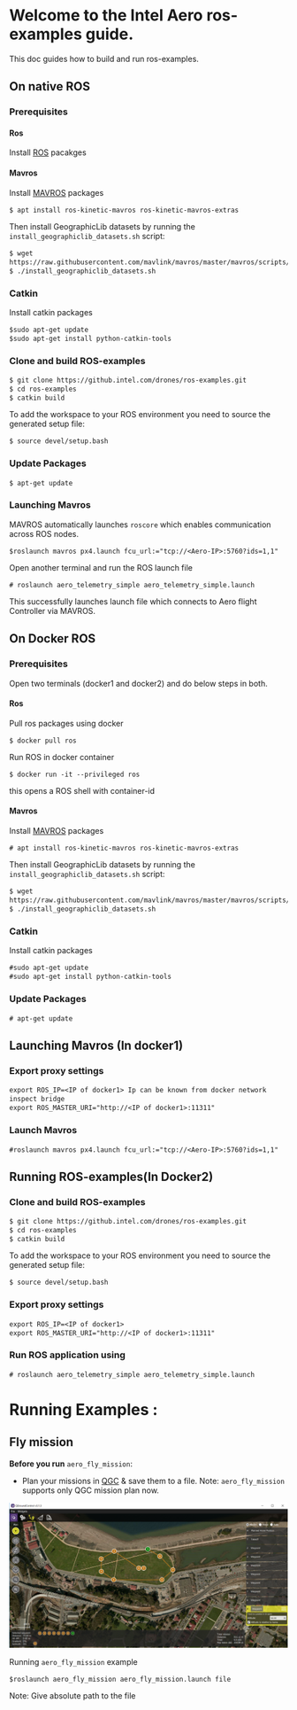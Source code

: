 # Welcome to the Intel Aero ros-examples guide.

This doc guides how to build and run ros-examples.
## On native ROS

### Prerequisites

#### Ros
Install [ROS](http://wiki.ros.org/kinetic/Installation/Ubuntu) pacakges

#### Mavros
Install [MAVROS](http://wiki.ros.org/mavros) packages
```
$ apt install ros-kinetic-mavros ros-kinetic-mavros-extras

```
Then install GeographicLib datasets by running the `install_geographiclib_datasets.sh` script:
```
$ wget https://raw.githubusercontent.com/mavlink/mavros/master/mavros/scripts/install_geographiclib_datasets.sh
$ ./install_geographiclib_datasets.sh
```

### Catkin
Install catkin packages
```
$sudo apt-get update
$sudo apt-get install python-catkin-tools
```

### Clone and build ROS-examples
```
$ git clone https://github.intel.com/drones/ros-examples.git
$ cd ros-examples
$ catkin build
```
To add the workspace to your ROS environment you need to source the generated setup file:
```
$ source devel/setup.bash
```

### Update Packages
```
$ apt-get update
```

### Launching Mavros
MAVROS automatically launches `roscore` which enables communication across ROS nodes.
```
$roslaunch mavros px4.launch fcu_url:="tcp://<Aero-IP>:5760?ids=1,1"
```

Open another terminal  and run the ROS launch file
```
# roslaunch aero_telemetry_simple aero_telemetry_simple.launch
```
This successfully launches launch file  which connects to Aero flight Controller via MAVROS.

## On Docker ROS

### Prerequisites

Open two terminals (docker1 and docker2) and do below steps in both.

#### Ros
Pull ros packages using docker
```
$ docker pull ros
```
Run ROS in docker container
```
$ docker run -it --privileged ros
```
this opens a ROS shell with container-id

#### Mavros
Install [MAVROS](http://wiki.ros.org/mavros) packages
```
# apt install ros-kinetic-mavros ros-kinetic-mavros-extras
```

Then install GeographicLib datasets by running the `install_geographiclib_datasets.sh` script:
```
$ wget https://raw.githubusercontent.com/mavlink/mavros/master/mavros/scripts/install_geographiclib_datasets.sh
$ ./install_geographiclib_datasets.sh
```

### Catkin
Install catkin packages
```
#sudo apt-get update
#sudo apt-get install python-catkin-tools
```

### Update Packages
```
# apt-get update
```

## Launching Mavros (In docker1)

### Export proxy settings
```
export ROS_IP=<IP of docker1> Ip can be known from docker network inspect bridge
export ROS_MASTER_URI="http://<IP of docker1>:11311"
```

### Launch Mavros
```
#roslaunch mavros px4.launch fcu_url:="tcp://<Aero-IP>:5760?ids=1,1"
```

## Running ROS-examples(In Docker2)

### Clone and build ROS-examples
```
$ git clone https://github.intel.com/drones/ros-examples.git
$ cd ros-examples
$ catkin build
```

To add the workspace to your ROS environment you need to source the generated setup file:
```
$ source devel/setup.bash
```

### Export proxy settings
```
export ROS_IP=<IP of docker1>
export ROS_MASTER_URI="http://<IP of docker1>:11311"
```

### Run ROS application using
```
# roslaunch aero_telemetry_simple aero_telemetry_simple.launch
```

# Running Examples : 
## Fly mission

**Before you run** `aero_fly_mission`:
* Plan your missions in [QGC](http://qgroundcontrol.com) & save them to a file.
Note: `aero_fly_mission` supports only QGC mission plan now.

![Qgc_plan](qgc_plan?raw=true "Optional Title")

Running `aero_fly_mission` example
```
$roslaunch aero_fly_mission aero_fly_mission.launch file
```
Note: Give absolute path to the file



